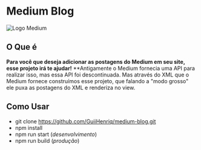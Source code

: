 # Medium Blog

![Logo Medium](https://i.imgur.com/RWAohFi.png)

## O Que é
**Para você que deseja adicionar as postagens do Medium em seu site, esse projeto irá te ajudar!**
**Antigamente o Medium fornecia uma API para realizar isso, mas essa API foi descontinuada. Mas através do XML que o Medium fornece construímos esse projeto, que falando a "modo grosso" ele puxa as postagens do XML e renderiza no view.

## Como Usar

 - git clone https://github.com/GuiiHenriq/medium-blog.git
 - npm install
 - npm run start (*desenvolvimento*)
 - npm run build (*produção*)